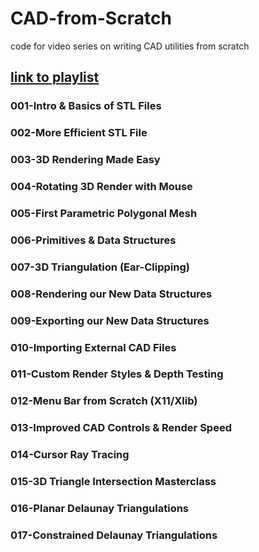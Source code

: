 # CAD-from-Scratch
code for video series on writing CAD utilities from scratch
## [link to playlist](https://www.youtube.com/playlist?list=PLeWT7L7gKql5jg3sXYKNeQbmtDSH-6OnN)

### 001-Intro & Basics of STL Files
### 002-More Efficient STL File
### 003-3D Rendering Made Easy
### 004-Rotating 3D Render with Mouse
### 005-First Parametric Polygonal Mesh
### 006-Primitives & Data Structures
### 007-3D Triangulation (Ear-Clipping)
### 008-Rendering our New Data Structures
### 009-Exporting our New Data Structures
### 010-Importing External CAD Files
### 011-Custom Render Styles & Depth Testing
### 012-Menu Bar from Scratch (X11/Xlib)
### 013-Improved CAD Controls & Render Speed
### 014-Cursor Ray Tracing
### 015-3D Triangle Intersection Masterclass
### 016-Planar Delaunay Triangulations
### 017-Constrained Delaunay Triangulations
